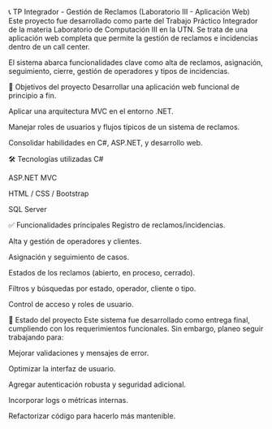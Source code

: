 📞 TP Integrador - Gestión de Reclamos (Laboratorio III - Aplicación Web)
Este proyecto fue desarrollado como parte del Trabajo Práctico Integrador de la materia Laboratorio de Computación III en la UTN. Se trata de una aplicación web completa que permite la gestión de reclamos e incidencias dentro de un call center.

El sistema abarca funcionalidades clave como alta de reclamos, asignación, seguimiento, cierre, gestión de operadores y tipos de incidencias.

🎯 Objetivos del proyecto
Desarrollar una aplicación web funcional de principio a fin.

Aplicar una arquitectura MVC en el entorno .NET.

Manejar roles de usuarios y flujos típicos de un sistema de reclamos.

Consolidar habilidades en C#, ASP.NET, y desarrollo web.

🛠️ Tecnologías utilizadas
C#

ASP.NET MVC

HTML / CSS / Bootstrap

SQL Server

✅ Funcionalidades principales
Registro de reclamos/incidencias.

Alta y gestión de operadores y clientes.

Asignación y seguimiento de casos.

Estados de los reclamos (abierto, en proceso, cerrado).

Filtros y búsquedas por estado, operador, cliente o tipo.

Control de acceso y roles de usuario.

🚀 Estado del proyecto
Este sistema fue desarrollado como entrega final, cumpliendo con los requerimientos funcionales. Sin embargo, planeo seguir trabajando para:

Mejorar validaciones y mensajes de error.

Optimizar la interfaz de usuario.

Agregar autenticación robusta y seguridad adicional.

Incorporar logs o métricas internas.

Refactorizar código para hacerlo más mantenible.


